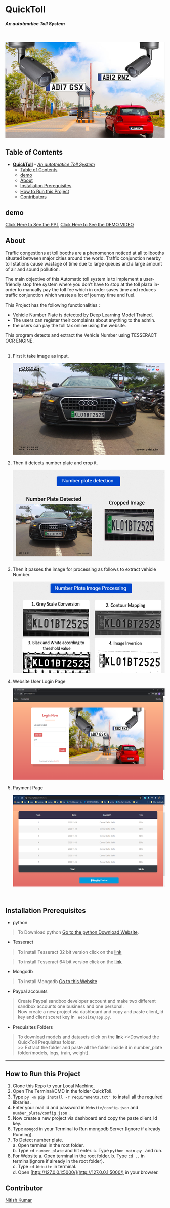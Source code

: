 # **QuickToll** 
#### *An autotmatice Toll System*  
   
</br>

![Toll System](Website/static/img/2.jpg)

## Table of Contents
- [**QuickToll**](#quicktoll)
      - [*An autotmatice Toll System*](#an-autotmatice-toll-system)
  - [Table of Contents](#table-of-contents)
  - [demo](#demo)
  - [About](#about)
  - [Installation Prerequisites](#installation-prerequisites)
  - [How to Run this Project](#how-to-run-this-project)
  - [Contributors](#contributors)


## demo
[Click Here to See the PPT](https://docs.google.com/presentation/d/1y4axsqydNufpyFtmByA_gdqnON1Pqyxh/edit#slide=id.p1)
         [Click Here to See the DEMO VIDEO](https://drive.google.com/file/d/1YGqgEKVqMO1hXLBKZKEgxSOJsFISC_IQ/view?usp=sharing)


## About
Traffic congestions at toll booths are a phenomenon noticed at all tollbooths situated between major cities around the world. Traffic conjunction nearby toll stations cause wastage of time due to large queues and a large amount of air and sound pollution. 

The main objective of this Automatic toll system is to implement a user-friendly stop free system where you don’t have to stop at the toll plaza in-order to manually pay the toll fee which in order saves time and reduces traffic conjunction which wastes a lot of journey time and fuel.

This Project has the following functionalities :

- Vehicle Number Plate is detected by Deep Learning Model Trained.
- The users  can register their  complaints about anything to the admin.
- the users  can pay the toll tax online using the website.

This program detects and extract the Vehicle Number using TESSERACT OCR ENGINE.
</br>
</br>

1. First it take image as input.

    ![Sample image](assets/3.jpg)
    <br>

2. Then it detects number plate and crop it.

    ![Plate Detection](assets/1.png)
    <br>

3. Then it passes the image for processing as follows to extract vehicle Number.

    ![Number Plate Processing](assets/2.png)
    <br>

4. Website User Login Page

    ![Website Login Page](assets/4.png)
    <br>

5. Payment Page

    ![Website Payment Page](assets/5.png)
    <br>
</br>


## Installation Prerequisites
- python
>To Download python  [Go to the python Download Website](https://www.python.org/downloads/).

- Tesseract 
> To install Tesseract 32 bit version click on the [link](https://digi.bib.uni-mannheim.de/tesseract/tesseract-ocr-w32-setup-v5.0.0-alpha.20200328.exe)

> To install Tesseract 64 bit version click on the [link](https://digi.bib.uni-mannheim.de/tesseract/tesseract-ocr-w64-setup-v5.0.0-alpha.20200328.exe)
- Mongodb

> To install Mongodb [Go to this Website](https://docs.mongodb.com/manual/administration/install-community/)

- Paypal accounts
> Create Paypal sandbox developer account and make two different sandbox accounts one business and one personal.  
>  Now create a new project via dashboard and copy and paste client_Id key and client sceret key in ``` Website/app.py```.

- Prequisites Folders
> To download models and datasets click on the [link](https://drive.google.com/drive/folders/1Do0C_qO-JSEAD6Nw98XP3o8HJ21IagS2?usp=sharing)
    >>Download the QuickToll Prequisites folder.    
    >> Extract the folder and paste all the folder inside it in number_plate folder(models, logs, train, weight).

---

## How to Run this Project
1. Clone this Repo to your Local Machine.
2. Open The Terminal/CMD in the folder QuickToll.
3. Type ```py -m pip install -r requirements.txt' ```to install all the required libraries.
4. Enter your mail id and password in ```Website/config.json``` and ```number_plate/config.json ```.  
6. Now create a new project via dashboard and copy the paste client_Id key.
7. Type ```mongod``` in your Terminal to Run mongodb Server (Ignore if already Running).
8. To Detect number plate.  
    a. Open terminal in the root folder.  
    b. Type ``` cd number_plate ``` and hit enter.
    c. Type ``` python main.py  ``` and run.
9. For Website 
    a. Open terminal in the root folder. 
    b. Type ``` cd .. ``` in terminal(ignore if already in the root folder).  
    c. Type ``` cd Website ``` in terminal.  
    d. Open [http://127.0.0.1:5000/](http://127.0.0.1:5000/) in your browser.

## Contributor
[Nitish Kumar](https://github.com/Nitish9711)


